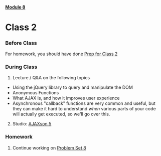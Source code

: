 #### [Module 8](../..)

# Class 2

### Before Class
For homework, you should have done [Prep for Class 2](../class2-prep)

### During Class

1. Lecture / Q&A on the following topics
  * Using the jQuery library to query and manipulate the DOM
  * Anonymous Functions
  * What AJAX is, and how it improves user experience
  * Asynchronous "callback" functions are very common and useful, but they can make it hard to understand *when* various parts of your code will actually get executed, so we'll go over this.

2. Studio: [AJAXson 5](../studios/ajaxson-5)

### Homework
1. Continue working on [Problem Set 8](../problem-set)
